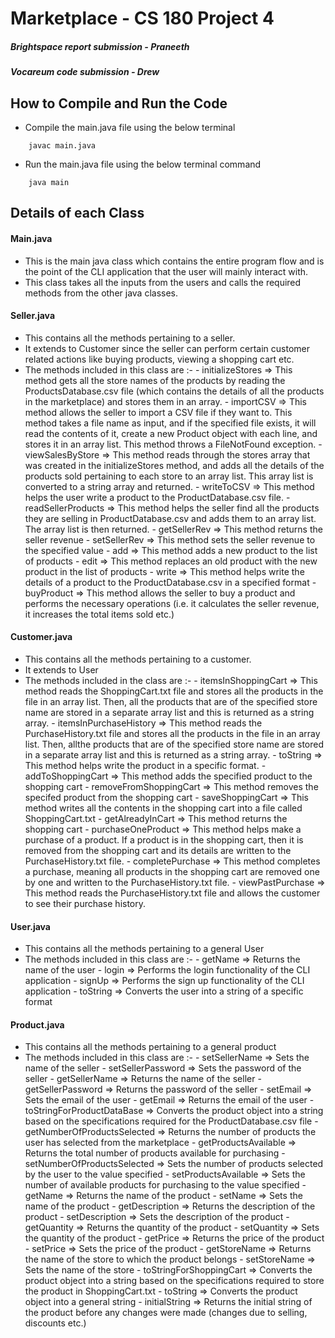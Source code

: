 # Marketplace - CS 180 Project 4
##### Brightspace report submission - Praneeth
##### Vocareum code submission - Drew

## How to Compile and Run the Code

- Compile the main.java file using the below terminal 
```
    javac main.java
```
- Run the main.java file using the below terminal command
```
    java main
```


## Details of each Class

#### Main.java
- This is the main java class which contains the entire program flow and is the point of the CLI application that the user will mainly interact with. 
- This class takes all the inputs from the users and calls the required methods from the other java classes.

#### Seller.java
- This contains all the methods pertaining to a seller. 
- It extends to Customer since the seller can perform certain customer related actions like buying products, viewing a shopping cart etc. 
- The methods included in this class are :-
      - initializeStores => This method gets all the store names of the products by reading the ProductsDatabase.csv file (which contains the details of all the products in the marketplace) and stores them in an array.
      -  importCSV => This method allows the seller to import a CSV file if they want to. This method takes a file name as input, and if the specified file exists, it will read the contents of it, create a new Product object with each line, and stores it in an array list. This method throws a FileNotFound exception. 
      -  viewSalesByStore => This method reads through the stores array that was created in the initializeStores method, and adds all the details of the products sold pertaining to each store to an array list. This array list is converted to a string array and returned. 
      -  writeToCSV => This method helps the user write a product to the ProductDatabase.csv file. 
      -  readSellerProducts => This method helps the seller find all the products they are selling in ProductDatabase.csv and adds them to an array list. The array list is then returned. 
      -  getSellerRev => This method returns the seller revenue
      -  setSellerRev => This method sets the seller revenue to the specified value
      -  add => This method adds a new product to the list of products
      -  edit => This method replaces an old product with the new product in the list of products
      -  write => This method helps write the details of a product to the ProductDatabase.csv in a specified format
      -  buyProduct => This method allows the seller to buy a product and performs the necessary operations (i.e. it calculates the seller revenue, it increases the total items sold etc.)

#### Customer.java
- This contains all the methods pertaining to a customer.
- It extends to User
- The methods included in the class are :-
        - itemsInShoppingCart => This method reads the ShoppingCart.txt file and stores all the products in the file in an array list. Then, all the products that are of the specified store name are stored in a separate array list and this is returned as a string array. 
        - itemsInPurchaseHistory => This method reads the PurchaseHistory.txt file and stores all the products in the file in an array list. Then, allthe products that are of the specified store name are stored in a separate array list and this is returned as a string array. 
        - toString => This method helps write the product in a specific format. 
        - addToShoppingCart => This method adds the specified product to the shopping cart
        - removeFromShoppingCart => This method removes the specifed product from the shopping cart
        - saveShoppingCart => This method writes all the contents in the shopping cart into a file called ShoppingCart.txt
        - getAlreadyInCart => This method returns the shopping cart
        - purchaseOneProduct => This method helps make a purchase of a product. If a product is in the shopping cart, then it is removed from the shopping cart and its details are written to the PurchaseHistory.txt file. 
        - completePurchase => This method completes a purchase, meaning all products in the shopping cart are removed one by one and written to the PurchaseHistory.txt file. 
        - viewPastPurchase => This method reads the PurchaseHistory.txt file and allows the customer to see their purchase history. 

#### User.java
- This contains all the methods pertaining to a general User
- The methods included in this class are :-
        - getName => Returns the name of the user
        - login => Performs the login functionality of the CLI application
        - signUp => Performs the sign up functionality of the CLI application
        - toString => Converts the user into a string of a specific format

#### Product.java
- This contains all the methods pertaining to a general product
- The methods included in this class are :-
        - setSellerName => Sets the name of the seller
        - setSellerPassword => Sets the password of the seller
        - getSellerName => Returns the name of the seller
        - getSellerPassword => Returns the password of the seller
        - setEmail =>  Sets the email of the user
        - getEmail => Returns the email of the user
        - toStringForProductDataBase => Converts the product object into a string based on the specifications required for the ProductDatabase.csv file
        - getNumberOfProductsSelected => Returns the number of products the user has selected from the marketplace
        - getProductsAvailable => Returns the total number of products available for purchasing
        - setNumberOfProductsSelected => Sets the number of products selected by the user to the value specified
        - setProductsAvailable => Sets the number of available products for purchasing to the value specified
        - getName => Returns the name of the product
        - setName => Sets the name of the product
        - getDescription => Returns the description of the product
        - setDescription => Sets the description of the product
        - getQuantity => Returns the quantity of the product
        - setQuantity => Sets the quantity of the product
        - getPrice => Returns the price of the product
        - setPrice => Sets the price of the product
        - getStoreName => Returns the name of the store to which the product belongs
        - setStoreName => Sets the name of the store
        - toStringForShoppingCart => Converts the product object into a string based on the specifications required to store the product in ShoppingCart.txt
        - toString => Converts the product object into a general string
        - initialString => Returns the initial string of the product before any changes were made (changes due to selling, discounts etc.)


